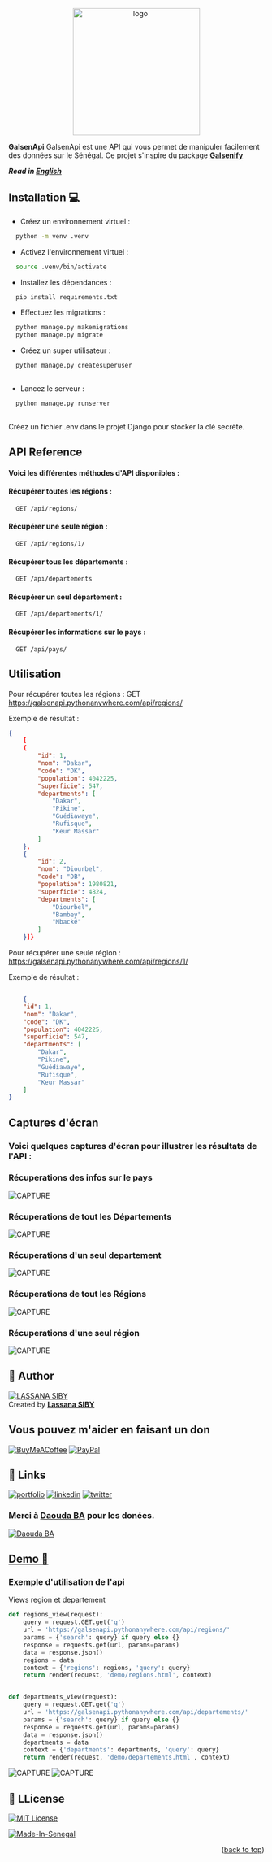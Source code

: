 <a name="readme-top"></a>

<div align="center">
  <img src="capture/logo.png" alt="logo" width="250"  height="auto" />
</div>


**GalsenApi** GalsenApi est une API qui vous permet de manipuler facilement des données sur le Sénégal. Ce projet s'inspire du package  **[Galsenify](https://www.npmjs.com/package/galsenify)**

***Read in [English](EN.md)***
## Installation 💻 

- Créez un environnement virtuel :

```bash
  python -m venv .venv
```
- Activez l'environnement virtuel :

```bash
  source .venv/bin/activate
```  
- Installez les dépendances :

```bash
  pip install requirements.txt
```
- Effectuez les migrations :

```bash
  python manage.py makemigrations
  python manage.py migrate
```    
- Créez un super utilisateur :

```bash
  python manage.py createsuperuser
  
```
- Lancez le serveur :

```bash
  python manage.py runserver
  
```
Créez un fichier .env dans le projet Django pour stocker la clé secrète.

## API Reference
#### Voici les différentes méthodes d'API disponibles :
#### Récupérer toutes les régions :
```http
  GET /api/regions/
```
#### Récupérer une seule région :
```http
  GET /api/regions/1/
```
#### Récupérer tous les départements :
```http
  GET /api/departements
```
#### Récupérer un seul département :
```http
  GET /api/departements/1/
```
#### Récupérer les informations sur le pays :
```http
  GET /api/pays/
```

## Utilisation
Pour récupérer toutes les régions :
GET  https://galsenapi.pythonanywhere.com/api/regions/

Exemple de résultat :
```json
{
    [
    {
        "id": 1,
        "nom": "Dakar",
        "code": "DK",
        "population": 4042225,
        "superficie": 547,
        "departments": [
            "Dakar",
            "Pikine",
            "Guédiawaye",
            "Rufisque",
            "Keur Massar"
        ]
    },
    {
        "id": 2,
        "nom": "Diourbel",
        "code": "DB",
        "population": 1980821,
        "superficie": 4824,
        "departments": [
            "Diourbel",
            "Bambey",
            "Mbacké"
        ]
    }]}
```
Pour récupérer une seule région :
https://galsenapi.pythonanywhere.com/api/regions/1/

Exemple de résultat :
```json

    {
    "id": 1,
    "nom": "Dakar",
    "code": "DK",
    "population": 4042225,
    "superficie": 547,
    "departments": [
        "Dakar",
        "Pikine",
        "Guédiawaye",
        "Rufisque",
        "Keur Massar"
    ]
}

```
## Captures d'écran
### Voici quelques captures d'écran pour illustrer les résultats de l'API :
### Récuperations des infos sur le pays
![CAPTURE](capture/pays.png)

### Récuperations de tout les Départements
![CAPTURE](capture/alldepartement.png)
### Récuperations d'un seul departement
![CAPTURE](capture/singledepartement.png)
### Récuperations de tout les Régions
![CAPTURE](capture/allregion.png)
### Récuperations d'une seul région
![CAPTURE](capture/singleregion.png)



## 👤 Author 

[![LASSANA SIBY](https://avatars.githubusercontent.com/u/103085452?u=13ace4d88a52056741734e0f802ca7c0053e1e80&v=4&s=40)](https://github.com/sibylassana95)  
Created by **[Lassana SIBY](https://github.com/sibylassana95)**

## Vous pouvez m'aider en faisant un don
  [![BuyMeACoffee](https://img.shields.io/badge/Buy%20Me%20a%20Coffee-ffdd00?style=for-the-badge&logo=buy-me-a-coffee&logoColor=black)](https://buymeacoffee.com/https://www.buymeacoffee.com/sibyamara9M)
  [![PayPal](https://img.shields.io/badge/PayPal-00457C?style=for-the-badge&logo=paypal&logoColor=white)](https://paypal.me/sibylassana) 



## 🔗 Links
[![portfolio](https://img.shields.io/badge/my_portfolio-000?style=for-the-badge&logo=ko-fi&logoColor=white)](https://sibylassana.com/)
[![linkedin](https://img.shields.io/badge/linkedin-0A66C2?style=for-the-badge&logo=linkedin&logoColor=white)](https://www.linkedin.com/in/sibylassana/)
[![twitter](https://img.shields.io/badge/twitter-1DA1F2?style=for-the-badge&logo=twitter&logoColor=white)](https://twitter.com/sibyog13)

### Merci à [Daouda BA](https://github.com/daoodaba975) pour les donées.
[![Daouda BA](https://avatars.githubusercontent.com/daoodaba975?s=64)](https://github.com/daoodaba975)

## **[Demo 🚀](https://galsenapi.pythonanywhere.com/)**

### Exemple d'utilisation de l'api 
Views region et departement
```python
def regions_view(request):
    query = request.GET.get('q')
    url = 'https://galsenapi.pythonanywhere.com/api/regions/'
    params = {'search': query} if query else {}
    response = requests.get(url, params=params)
    data = response.json()
    regions = data
    context = {'regions': regions, 'query': query}
    return render(request, 'demo/regions.html', context)


def departments_view(request):
    query = request.GET.get('q')
    url = 'https://galsenapi.pythonanywhere.com/api/departements/'
    params = {'search': query} if query else {}
    response = requests.get(url, params=params)
    data = response.json()
    departments = data
    context = {'departments': departments, 'query': query}
    return render(request, 'demo/departements.html', context)
```
![CAPTURE](capture/departement.png)
![CAPTURE](capture/region.png)

## 📝 LLicense

[![MIT License](https://img.shields.io/badge/License-MIT-green.svg)](https://choosealicense.com/licenses/mit/)

[![Made-In-Senegal](https://github.com/GalsenDev221/made.in.senegal/blob/master/assets/badge.svg)](https://github.com/GalsenDev221/made.in.senegal)

<p align="right">(<a href="#readme-top">back to top</a>)</p>
